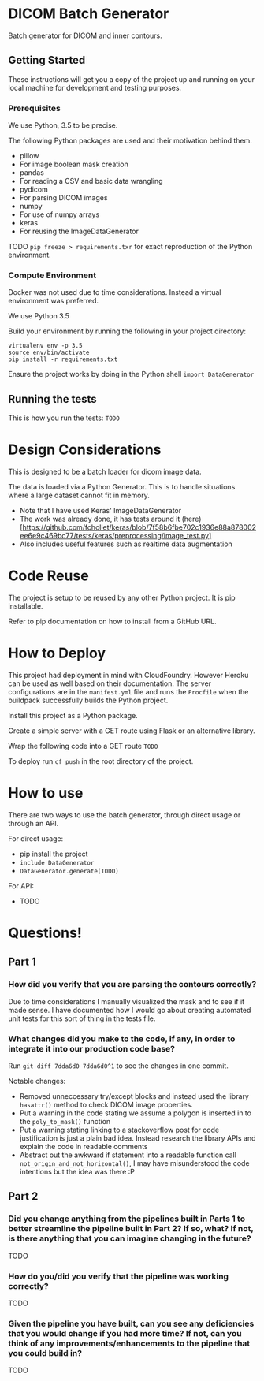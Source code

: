 # DICOM Batch Generator

Batch generator for DICOM and inner contours.

## Getting Started

These instructions will get you a copy of the project up and running on your local machine for development and testing purposes.

### Prerequisites
We use Python, 3.5 to be precise.

The following Python packages are used and their motivation behind them.
- pillow
 - For image boolean mask creation
- pandas
 - For reading a CSV and basic data wrangling
- pydicom
 - For parsing DICOM images
- numpy
 - For use of numpy arrays
- keras
 - For reusing the ImageDataGenerator

TODO `pip freeze > requirements.txr` for exact reproduction of the Python environment.

### Compute Environment

Docker was not used due to time considerations.
Instead a virtual environment was preferred.

We use Python 3.5

Build your environment by running the following in your project directory:

```
virtualenv env -p 3.5
source env/bin/activate
pip install -r requirements.txt
```

Ensure the project works by doing in the Python shell `import DataGenerator`

## Running the tests

This is how you run the tests: `TODO`

# Design Considerations
This is designed to be a batch loader for dicom image data.

The data is loaded via a Python Generator. This is to handle situations where a large dataset cannot fit in memory.
- Note that I have used Keras' ImageDataGenerator
- The work was already done, it has tests around it (here)[https://github.com/fchollet/keras/blob/7f58b6fbe702c1936e88a878002ee6e9c469bc77/tests/keras/preprocessing/image_test.py]
- Also includes useful features such as realtime data augmentation


# Code Reuse
The project is setup to be reused by any other Python project. It is pip installable.

Refer to pip documentation on how to install from a GitHub URL.

# How to Deploy
This project had deployment in mind with CloudFoundry. However Heroku can
be used as well based on their documentation. The server configurations
are in the `manifest.yml` file and runs the `Procfile` when the buildpack
successfully builds the Python project.

Install this project as a Python package.

Create a simple server with a GET route using Flask or an alternative library.

Wrap the following code into a GET route `TODO`

To deploy run `cf push` in the root directory of the project.

# How to use
There are two ways to use the batch generator, through direct usage or through
an API.

For direct usage:
- pip install the project
- `include DataGenerator`
- `DataGenerator.generate(TODO)`

For API:
- TODO

# Questions!

## Part 1

### How did you verify that you are parsing the contours correctly?

Due to time considerations I manually visualized the mask and to see if it made sense. I have documented
how I would go about creating automated unit tests for this sort of thing in the tests file.

### What changes did you make to the code, if any, in order to integrate it into our production code base?

Run `git diff 7dda6d0 7dda6d0^1` to see the changes in one commit.

Notable changes:
- Removed unneccessary try/except blocks and instead used the library `hasattr()` method to check DICOM image properties.
- Put a warning in the code stating we assume a polygon is inserted in to the `poly_to_mask()` function
- Put a warning stating linking to a stackoverflow post for code justification is just a plain bad idea. Instead research the library APIs and explain the code in readable comments
- Abstract out the awkward if statement into a readable function call `not_origin_and_not_horizontal()`, I may have misunderstood the code intentions but the idea was there :P

## Part 2

### Did you change anything from the pipelines built in Parts 1 to better streamline the pipeline built in Part 2? If so, what? If not, is there anything that you can imagine changing in the future?

TODO

### How do you/did you verify that the pipeline was working correctly?

TODO

### Given the pipeline you have built, can you see any deficiencies that you would change if you had more time? If not, can you think of any improvements/enhancements to the pipeline that you could build in?

TODO 